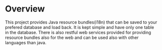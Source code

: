 # Overview

This project provides Java resource bundles(i18n) that can be saved to your prefered database and load back. It is kept simple and have only one table
in the database. There is also restful web services provided for providing resource bundles also for the web and can be
used also with other languages than java.

